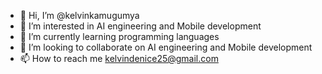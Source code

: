 - 👋 Hi, I’m @kelvinkamugumya
- 👀 I’m interested in AI engineering and Mobile development
- 🌱 I’m currently learning programming languages
- 💞️ I’m looking to collaborate on AI engineering and Mobile development
- 📫 How to reach me kelvindenice25@gmail.com

<!---
kelvindenice/kelvindenice is a ✨ special ✨ repository because its `README.md` (this file) appears on your GitHub profile.
You can click the Preview link to take a look at your changes.
--->
